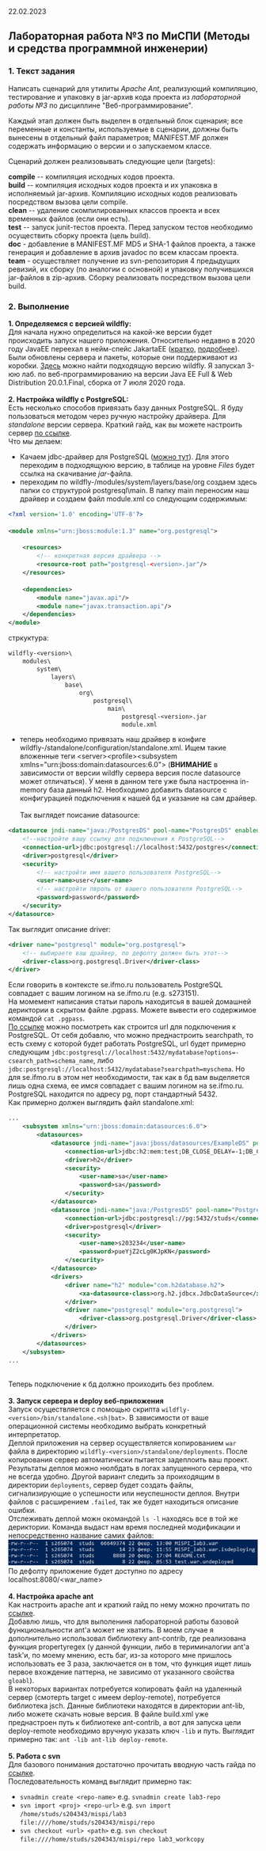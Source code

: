 22.02.2023

## Лабораторная работа №3 по МиСПИ (Методы и средства программной инженерии)

### 1. Текст задания

Написать сценарий для утилиты *Apache Ant*, реализующий компиляцию, тестирование и упаковку в jar-архив кода проекта из *лабораторной работы №3* по дисциплине "Веб-программирование".<br>

Каждый этап должен быть выделен в отдельный блок сценария; все переменные и константы, используемые в сценарии, должны 
быть вынесены в отдельный файл параметров; MANIFEST.MF 
должен содержать информацию о версии и о запускаемом классе.<br>

Cценарий должен реализовывать следующие цели (targets):<br>

**compile** -- компиляция исходных кодов проекта.<br>
**build** -- компиляция исходных кодов проекта и их упаковка в исполняемый jar-архив. Компиляцию исходных кодов реализовать посредством вызова цели compile.<br>
**clean** -- удаление скомпилированных классов проекта и всех временных файлов (если они есть).<br>
**test** -- запуск junit-тестов проекта. Перед запуском тестов необходимо осуществить сборку проекта (цель build).<br>
**doc** - добавление в MANIFEST.MF MD5 и SHA-1 файлов проекта, а также генерация и добавление в архив javadoc по всем классам проекта.<br>
**team** - осуществляет получение из svn-репозитория 4 предыдущих ревизий, их сборку (по аналогии с основной) и упаковку получившихся jar-файлов в zip-архив. Сборку реализовать посредством вызова цели build.<br>

### 2. Выполнение
**1. Определяемся с версией wildfly:**<br>
Для начала нужно определиться на какой-же версии будет проиcходить запуск нашего приложения. Относительно недавно в 2020 году
JavaEE переехал в нейм-спейс JakartaEE 
([кратко](https://ru.stackoverflow.com/questions/1434938/%D0%92-%D1%87%D0%B5%D0%BC-%D1%80%D0%B0%D0%B7%D0%BD%D0%B8%D1%86%D0%B0-%D0%BF%D0%B0%D0%BA%D0%B5%D1%82%D0%BE%D0%B2-javax-%D0%B8-jakarta),
[подробнее](https://blogs.oracle.com/javamagazine/post/transition-from-java-ee-to-jakarta-ee)). Были обновлены сервера и пакеты, которые они поддерживают из коробки. [Здесь](https://www.wildfly.org/downloads/) можно найти подходящую версию wildfly.
Я запускал 3-юю лаб. по веб-программированию на версии Java EE Full & Web Distribution 20.0.1.Final, сборка от 7 июля 2020 года. 
<br><br>**2. Настройка wildfly с PostgreSQL:**<br>
Есть несколько способов привязать базу данных PostgreSQL. Я буду пользоваться методом через ручную настройку драйвера.
Для *standalone* версии сервера.
Краткий гайд, как вы можете настроить сервер [по ссылке](https://marco.dev/use-postgresql-with-wildfly).<br>
Что мы делаем:
- Качаем jdbc-драйвер для PostgreSQL ([можно тут](https://mvnrepository.com/artifact/org.postgresql/postgresql)).
Для этого переходим в подходящуюю версию, в таблице на уровне *Files* будет ссылка на скачивание *jar*-файла.
- переходим по wildfly-<version>/modules/system/layers/base/org создаем здесь папки со структурой postgresql\main.
В папку main переносим наш драйвер и создаем файл module.xml со следующим содержимым:<br>
```xml
<?xml version='1.0' encoding='UTF-8'?> 

<module xmlns="urn:jboss:module:1.3" name="org.postgresql"> 

    <resources>
        <!-- конкретная версия драйвера -->
        <resource-root path="postgresql-<version>.jar"/> 
    </resources> 
 
    <dependencies> 
        <module name="javax.api"/> 
        <module name="javax.transaction.api"/> 
    </dependencies> 
</module>
```
стркуктура:<br>
```
wildfly-<version>\
    modules\
        system\
            layers\
                base\
                    org\
                        postgresql\
                            main\
                                postgresql-<version>.jar
                                module.xml
```
- теперь необходимо привязать наш драйвер в конфиге wildfly-<version>/standalone/configuration/standalone.xml.
Ищем такие вложенные теги \<server>\<profile>\<subsystem xmlns="urn:jboss:domain:datasources:6.0">
(**ВНИМАНИЕ** в зависимости от версии wildfly сервера версия после datasource может отличаться).
У меня в данном теге уже была настроенна in-memory база данный h2.
Необходимо добавить datasource с конфигурацией подключения к нашей бд и указание на сам драйвер.<br>
<br>Так выглядет поисание datasource:
```xml
<datasource jndi-name="java:/PostgresDS" pool-name="PostgresDS" enabled="true">
    <!--настройте вашу ссылку для подключения к PostgreSQL-->
    <connection-url>jdbc:postgresql://localhost:5432/postgres</connection-url>
    <driver>postgresql</driver>
    <security>
        <!-- настройти имя вашего пользователя PostgreSQL-->
        <user-name>user</user-name>
        <!-- настройти пвроль от вашего пользователя PostgreSQL-->
        <password>password</password>
    </security>
</datasource>
```
Так выглядит описание driver:
```xml
<driver name="postgresql" module="org.postgresql">
    <!-- выбираете ваш драйвер, по дефолту должен быть этот-->
    <driver-class>org.postgresql.Driver</driver-class>
</driver>
```
Если говорить в контексте se.ifmo.ru пользователь PostgreSQL совпадает с вашим логином на se.ifmo.ru (e.g. s273151).
<br>На момемент написания статьи пароль находитсья в вашей домашней дериктории в скрытом файле .pgpass. Можете вывести его содержимое командой `cat .pgpass`.
<br>[По ссылке](https://stackoverflow.com/questions/3582552/what-is-the-format-for-the-postgresql-connection-string-url) 
можно посмотреть как строится url для подключения к PostgreSQL. От себя добавлю, что можно преднастроить
searchpath, то есть схему с которой будет работать PostgreSQL, url будет примерно следующим
`jdbc:postgresql://localhost:5432/mydatabase?options=-csearch_path=schema_name`, либо `jdbc:postgresql://localhost:5432/mydatabase?searchpath=myschema`. Но для se.ifmo.ru в этом нет необходимости, так как в бд вам выделяется лишь одна схема, ее имся совпадает с вашим логином на se.ifmo.ru. 
<br>PostgreSQL находится по адресу pg, порт стандартный 5432.
<br>Как примерно должен выглядить файл standalone.xml:
```xml
...
    <subsystem xmlns="urn:jboss:domain:datasources:6.0">
        <datasources>
            <datasource jndi-name="java:jboss/datasources/ExampleDS" pool-name="ExampleDS" enabled="true" use-java-context="true" statistics-enabled="${wildfly.datasources.statistics-enabled:${wildfly.statistics-enabled:false}}">
                <connection-url>jdbc:h2:mem:test;DB_CLOSE_DELAY=-1;DB_CLOSE_ON_EXIT=FALSE</connection-url>
                <driver>h2</driver>
                <security>
                    <user-name>sa</user-name>
                    <password>sa</password>
                </security>
            </datasource>
            <datasource jndi-name="java:/PostgresDS" pool-name="PostgresDS" enabled="true">
                <connection-url>jdbc:postgresql://pg:5432/studs</connection-url>
                <driver>postgresql</driver>
                <security>
                    <user-name>s203234</user-name>
                    <password>pueYjZ2cLg0KJpKN</password>
                </security>
            </datasource>
            <drivers>
                <driver name="h2" module="com.h2database.h2">
                    <xa-datasource-class>org.h2.jdbcx.JdbcDataSource</xa-datasource-class>
                </driver>
                <driver name="postgresql" module="org.postgresql">
                    <driver-class>org.postgresql.Driver</driver-class>
                </driver>
            </drivers>
        </datasources>
    </subsystem>
...
```
<br>Теперь подключение к бд должно проиходить без проблем.
<br><br>**3. Запуск сервера  и deploy веб-приложения**
<br>Запуск осуществляется с помощью скрипта `wildfly-<version>/bin/standalone.<sh|bat>`. В зависимости от ваше операционной системы необходимо выбрать конкретный интерпретатор.
<br> Деплой приложения на сервер осуществляется копированием `war` файла в директорию `wildfly-<version>/standalone/deployments`.
После копирования сервер автоматически пытается задеплоить ваш проект. Результаты деплоя можно нюлбдать в логах запущенного сервера, что не всегда удобно. Другой вариант следить за проиходящим 
в директории `deployments`, сервер будет создать файлы, сигнализирующие о успешности или неуспешности деплоя. 
Внутри файлов с расширением `.failed`, так же будет находиться описание ошибки.
<br>Отслеживать деплой можн окомандой `ls -l` находясь все в той же дериктории.
Команда выдаст нам время последней модификации и непосредственно название самих файлов:
<br>![здесь должна была быть картинка с выводом команды ls -l](.img/lsl.png)
По дефолту приложение будет доступно по адресу localhost:8080/<war_name>
<br><br>**4. Настройка apache ant**
<br>Как настроить apache ant и краткий гайд по нему можно прочитать по [ссылке](https://www.vogella.com/tutorials/ApacheAnt/article.html).
<br>Добавлю лишь, что для выполениня лабораторной работы базовой функциональности ant'а может не хватить.
В моем случае я дополнительно использовал библиотеку ant-contrib, где реализована функция propertyregex (у данной функции, либо в териминалогии ant'а task'и,
по моему мнению, есть баг, из-за которого мне пришлось использовать ее
3 раза, заключается он в том, что функция ищет лишь первое 
вхождение паттерна, не зависимо от указанного свойства `gloabl`).
<br>В некоторых вариантах потребуется копировать файл на удаленный сервер (смотерть target с имеем deploy-remote), 
потребуется библиотека jsch. Данные библиотеки находятся в директории ant-lib, либо можете скачать новые версия.
В файле build.xml уже преднастроен путь к библиотеке ant-contrib, а вот для запуска цели deploy-remote необходимо вручную указать ключ `-lib` и путь.
Выглядит примерно так: `ant -lib ant-lib deploy-remote`.
<br><br>**5. Работа с svn**
<br>Для базового понимания достаточно прочитать вводную часть гайда по [ссылке](https://svnbook.red-bean.com/en/1.7/svn.intro.quickstart.html).
<br>Последовательность команд выглядит примерно так:
- `svnadmin create <repo-name>` e.g. `svnadmin create lab3-repo`
- `svn import <proj> <repo-url>` e.g. `svn import /home/studs/s204343/mispi/lab3 file:////home/studs/s204343/mispi/repo`
- `svn checkout <url> <path>` e.g. `svn checkout file:////home/studs/s204343/mispi/repo lab3_workcopy`
